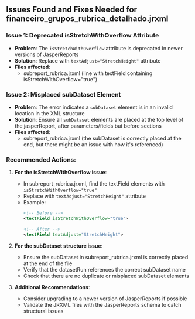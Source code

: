 ## Issues Found and Fixes Needed for financeiro_grupos_rubrica_detalhado.jrxml

### Issue 1: Deprecated isStretchWithOverflow Attribute
- **Problem**: The `isStretchWithOverflow` attribute is deprecated in newer versions of JasperReports
- **Solution**: Replace with `textAdjust="StretchHeight"` attribute
- **Files affected**: 
  - subreport_rubrica.jrxml (line with textField containing isStretchWithOverflow="true")

### Issue 2: Misplaced subDataset Element
- **Problem**: The error indicates a `subDataset` element is in an invalid location in the XML structure
- **Solution**: Ensure all `subDataset` elements are placed at the top level of the jasperReport, after parameters/fields but before sections
- **Files affected**: 
  - subreport_rubrica.jrxml (the subDataset is correctly placed at the end, but there might be an issue with how it's referenced)

### Recommended Actions:

1. **For the isStretchWithOverflow issue**:
   - In subreport_rubrica.jrxml, find the textField elements with `isStretchWithOverflow="true"`
   - Replace with `textAdjust="StretchHeight"` attribute
   - Example:
     ```xml
     <!-- Before -->
     <textField isStretchWithOverflow="true">
     
     <!-- After -->
     <textField textAdjust="StretchHeight">
     ```

2. **For the subDataset structure issue**:
   - Ensure the subDataset in subreport_rubrica.jrxml is correctly placed at the end of the file
   - Verify that the datasetRun references the correct subDataset name
   - Check that there are no duplicate or misplaced subDataset elements

3. **Additional Recommendations**:
   - Consider upgrading to a newer version of JasperReports if possible
   - Validate the JRXML files with the JasperReports schema to catch structural issues